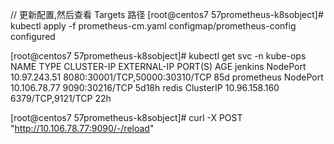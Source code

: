 
// 更新配置,然后查看 Targets 路径
[root@centos7 57prometheus-k8sobject]# kubectl apply -f prometheus-cm.yaml 
configmap/prometheus-config configured

[root@centos7 57prometheus-k8sobject]# kubectl get svc -n kube-ops
NAME         TYPE        CLUSTER-IP      EXTERNAL-IP   PORT(S)                          AGE
jenkins      NodePort    10.97.243.51    <none>        8080:30001/TCP,50000:30310/TCP   85d
prometheus   NodePort    10.106.78.77    <none>        9090:30216/TCP                   5d18h
redis        ClusterIP   10.96.158.160   <none>        6379/TCP,9121/TCP                22h

[root@centos7 57prometheus-k8sobject]# curl -X POST "http://10.106.78.77:9090/-/reload"






